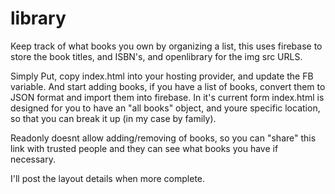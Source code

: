 library
=======

Keep track of what books you own by organizing a list, this uses firebase to store the book titles, and ISBN's, and openlibrary for the img src URLS.

Simply Put, copy index.html into your hosting provider, and update the FB variable. And start adding books, if you have a list of books, convert them to JSON format and import them into firebase. In it's current form index.html is designed for you to have an "all books" object, and youre specific location, so that you can break it up (in my case by family).

Readonly doesnt allow adding/removing of books, so you can "share" this link with trusted people and they can see what books you have if necessary.

I'll post the layout details when more complete.
